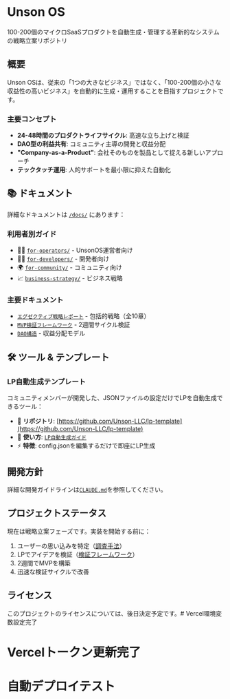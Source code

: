# Unson OS

100-200個のマイクロSaaSプロダクトを自動生成・管理する革新的なシステムの戦略立案リポジトリ

## 概要

Unson OSは、従来の「1つの大きなビジネス」ではなく、「100-200個の小さな収益性の高いビジネス」を自動的に生成・運用することを目指すプロジェクトです。

### 主要コンセプト

- **24-48時間のプロダクトライフサイクル**: 高速な立ち上げと検証
- **DAO型の利益共有**: コミュニティ主導の開発と収益分配
- **"Company-as-a-Product"**: 会社そのものを製品として捉える新しいアプローチ
- **テックタッチ運用**: 人的サポートを最小限に抑えた自動化

## 📚 ドキュメント

詳細なドキュメントは [`/docs/`](docs/) にあります：

### 利用者別ガイド
- 👨‍💼 [`for-operators/`](docs/for-operators/) - UnsonOS運営者向け
- 👩‍💻 [`for-developers/`](docs/for-developers/) - 開発者向け
- 🌍 [`for-community/`](docs/for-community/) - コミュニティ向け
- 📈 [`business-strategy/`](docs/business-strategy/) - ビジネス戦略

### 主要ドキュメント
- [`エグゼクティブ戦略レポート`](docs/business-strategy/executive-strategy-report.md) - 包括的戦略（全10章）
- [`MVP検証フレームワーク`](docs/business-strategy/mvp-validation-framework.md) - 2週間サイクル検証
- [`DAO構造`](docs/for-community/dao-governance/dao-structure.md) - 収益分配モデル

## 🛠️ ツール & テンプレート

### LP自動生成テンプレート
コミュニティメンバーが開発した、JSONファイルの設定だけでLPを自動生成できるツール：
- 🔗 **リポジトリ**: [https://github.com/Unson-LLC/lp-template](https://github.com/Unson-LLC/lp-template)
- 📖 **使い方**: [`LP自動生成ガイド`](docs/for-developers/saas-templates/lp-template-guide.md)
- ⚡ **特徴**: config.jsonを編集するだけで即座にLP生成

## 開発方針

詳細な開発ガイドラインは[`CLAUDE.md`](CLAUDE.md)を参照してください。

## プロジェクトステータス

現在は戦略立案フェーズです。実装を開始する前に：

1. ユーザーの思い込みを特定（[調査手法](docs/strategy/user-assumption-research.md)）
2. LPでアイデアを検証（[検証フレームワーク](docs/strategy/mvp-validation-framework.md)）
3. 2週間でMVPを構築
4. 迅速な検証サイクルで改善

## ライセンス

このプロジェクトのライセンスについては、後日決定予定です。# Vercel環境変数設定完了
# Vercelトークン更新完了
# 自動デプロイテスト
